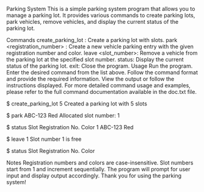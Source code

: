 Parking System
This is a simple parking system program that allows you to manage a parking lot. It provides various commands to create parking lots, park vehicles, remove vehicles, and display the current status of the parking lot.

Commands
create_parking_lot <n>: Create a parking lot with <n> slots.
park <registration_number> <color>: Create a new vehicle parking entry with the given registration number and color.
leave <slot_number>: Remove a vehicle from the parking lot at the specified slot number.
status: Display the current status of the parking lot.
exit: Close the program.
Usage
Run the program.
Enter the desired command from the list above.
Follow the command format and provide the required information.
View the output or follow the instructions displayed.
For more detailed command usage and examples, please refer to the full command documentation available in the doc.txt file.


$ create_parking_lot 5
Created a parking lot with 5 slots

$ park ABC-123 Red
Allocated slot number: 1

$ status
Slot     Registration No.     Color
1        ABC-123              Red

$ leave 1
Slot number 1 is free

$ status
Slot     Registration No.     Color


Notes
Registration numbers and colors are case-insensitive.
Slot numbers start from 1 and increment sequentially.
The program will prompt for user input and display output accordingly.
Thank you for using the parking system!
